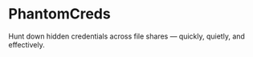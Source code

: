 # PhantomCreds
Hunt down hidden credentials across file shares — quickly, quietly, and effectively.

